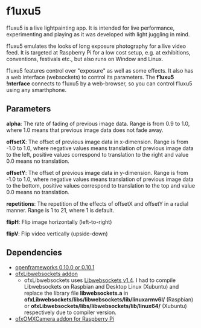 # f1uxu5

f1uxu5 is a live lightpainting app. It is intended for live performance, experimenting and playing as it was developed with light juggling in mind. 

f1uxu5 emulates the looks of long exposure photography for a live video feed. It is targeted at Raspberry Pi for a low cost setup, e.g. at exhibitions, conventions, festivals etc., but also runs on Window and Linux.

f1uxu5 features control over "exposure" as well as some effects. It also has a web interface (websockets) to control its parameters. The **f1uxu5 !nterface** connects to f1uxu5 by a web-browser, so you can control f1uxu5 using any smarthphone.






## Parameters

**alpha**: The rate of fading of previous image data. Range is from 0.9 to 1.0, where 1.0 means that previous image data does not fade away.


**offsetX**: The offset of previous image data in x-dimension. Range is from -1.0 to 1.0, where negative values means translation of previous image data to the left, positive values correspond to translation to the right and value 0.0 means no translation.


**offsetY**: The offset of previous image data in y-dimension. Range is from -1.0 to 1.0, where negative values means translation of previous image data to the bottom, positive values correspond to translation to the top and value 0.0 means no translation.


**repetitions**: The repetition of the effects of offsetX and offsetY in a radial manner. Range is 1 to 21, where 1 is default. 


**flipH**: Flip image horizontally (left-to-right)


**flipV**: Flip video vertically (upside-down)



## Dependencies

- [openframeworks 0.10.0 or 0.10.1](https://openframeworks.cc/)
- [ofxLibwebsockets addon](https://github.com/robotconscience/ofxLibwebsockets)
  - ofxLibwebsockets uses [Libwebsockets v1.4](https://github.com/warmcat/libwebsockets/releases/tag/v1.4-chrome43-firefox-36). I had to compile Libwebsockets on Raspbian and Desktop Linux (Xubuntu) and replace the library file **libwebsockets.a** in **ofxLibwebsockets/libs/libwebsockets/lib/linuxarmv6l/** (Raspbian) or **ofxLibwebsockets/libs/libwebsockets/lib/linux64/** (Xubuntu) respectively due to compiler version. 
- [ofxOMXCamera addon for Raspberry Pi](https://github.com/jvcleave/ofxOMXCamera)


